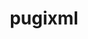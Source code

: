 ---
title: "pugixml"
layout: cache
categories: [package, develop-2024-05-19]
meta: {"versions": ["1.14"], "compilers": ["gcc@=11.1.0", "gcc@=11.4.0", "gcc@=7.3.1", "gcc@=9.4.0", "msvc@=19.39.33523"], "oss": ["amzn2", "ubuntu20.04", "ubuntu22.04", "windows10.0.20348"], "platforms": ["linux", "windows"], "targets": ["aarch64", "neoverse_n1", "neoverse_v1", "ppc64le", "x86_64", "x86_64_v3"], "stacks": ["aws-isc", "aws-isc-aarch64", "data-vis-sdk", "e4s", "e4s-neoverse_v1", "e4s-power", "e4s-rocm-external", "root", "windows-vis"], "num_specs": 9, "num_specs_by_stack": {"root": 9, "aws-isc-aarch64": 2, "aws-isc": 1, "data-vis-sdk": 2, "e4s-power": 1, "e4s-neoverse_v1": 1, "e4s": 1, "e4s-rocm-external": 1, "windows-vis": 1}}
spec_details: [{"hash": "c4ac57aarc4hlymi6tvrw3ygrto5jlau", "compiler": "gcc@=7.3.1", "versions": ["1.14"], "os": "amzn2", "platform": "linux", "target": "aarch64", "variants": ["build_system=cmake", "build_type=Release", "generator=make", "~ipo", "+pic", "+shared"], "stacks": ["root", "aws-isc-aarch64"], "size": "-", "tarball": "https://binaries.spack.io/develop-2024-05-19/build_cache/linux-amzn2-aarch64/gcc-7.3.1/pugixml-1.14/linux-amzn2-aarch64-gcc-7.3.1-pugixml-1.14-c4ac57aarc4hlymi6tvrw3ygrto5jlau.spack"}, {"hash": "nbkgerezolxljo7dnfljigtka5n7tfwh", "compiler": "gcc@=7.3.1", "versions": ["1.14"], "os": "amzn2", "platform": "linux", "target": "neoverse_n1", "variants": ["build_system=cmake", "build_type=Release", "generator=make", "~ipo", "+pic", "+shared"], "stacks": ["root", "aws-isc-aarch64"], "size": "-", "tarball": "https://binaries.spack.io/develop-2024-05-19/build_cache/linux-amzn2-neoverse_n1/gcc-7.3.1/pugixml-1.14/linux-amzn2-neoverse_n1-gcc-7.3.1-pugixml-1.14-nbkgerezolxljo7dnfljigtka5n7tfwh.spack"}, {"hash": "fwpjnug2msmgz5eszw3rckiltcdbyhcw", "compiler": "gcc@=7.3.1", "versions": ["1.14"], "os": "amzn2", "platform": "linux", "target": "x86_64_v3", "variants": ["build_system=cmake", "build_type=Release", "generator=make", "~ipo", "+pic", "+shared"], "stacks": ["aws-isc", "root"], "size": "-", "tarball": "https://binaries.spack.io/develop-2024-05-19/build_cache/linux-amzn2-x86_64_v3/gcc-7.3.1/pugixml-1.14/linux-amzn2-x86_64_v3-gcc-7.3.1-pugixml-1.14-fwpjnug2msmgz5eszw3rckiltcdbyhcw.spack"}, {"hash": "nwydikusefqxaeukrrbjvaeybndqxd3y", "compiler": "gcc@=11.1.0", "versions": ["1.14"], "os": "ubuntu20.04", "platform": "linux", "target": "x86_64_v3", "variants": ["build_system=cmake", "build_type=Release", "generator=make", "~ipo", "+pic", "+shared"], "stacks": ["data-vis-sdk", "root"], "size": "-", "tarball": "https://binaries.spack.io/develop-2024-05-19/build_cache/linux-ubuntu20.04-x86_64_v3/gcc-11.1.0/pugixml-1.14/linux-ubuntu20.04-x86_64_v3-gcc-11.1.0-pugixml-1.14-nwydikusefqxaeukrrbjvaeybndqxd3y.spack"}, {"hash": "5s7nhta3b7sfs2w5bmifu3kykauwynrg", "compiler": "gcc@=9.4.0", "versions": ["1.14"], "os": "ubuntu20.04", "platform": "linux", "target": "ppc64le", "variants": ["build_system=cmake", "build_type=Release", "generator=make", "~ipo", "+pic", "+shared"], "stacks": ["e4s-power", "root"], "size": "-", "tarball": "https://binaries.spack.io/develop-2024-05-19/build_cache/linux-ubuntu20.04-ppc64le/gcc-9.4.0/pugixml-1.14/linux-ubuntu20.04-ppc64le-gcc-9.4.0-pugixml-1.14-5s7nhta3b7sfs2w5bmifu3kykauwynrg.spack"}, {"hash": "ei7jymvayhfqbfkptmiozf7kjubvqlrt", "compiler": "gcc@=11.1.0", "versions": ["1.14"], "os": "ubuntu20.04", "platform": "linux", "target": "x86_64_v3", "variants": ["build_system=cmake", "build_type=Release", "generator=make", "~ipo", "+pic", "+shared"], "stacks": ["data-vis-sdk", "root"], "size": "-", "tarball": "https://binaries.spack.io/develop-2024-05-19/build_cache/linux-ubuntu20.04-x86_64_v3/gcc-11.1.0/pugixml-1.14/linux-ubuntu20.04-x86_64_v3-gcc-11.1.0-pugixml-1.14-ei7jymvayhfqbfkptmiozf7kjubvqlrt.spack"}, {"hash": "mntknd727l54aiguu552vin5wu46nuvw", "compiler": "gcc@=11.4.0", "versions": ["1.14"], "os": "ubuntu22.04", "platform": "linux", "target": "neoverse_v1", "variants": ["build_system=cmake", "build_type=Release", "generator=make", "~ipo", "+pic", "+shared"], "stacks": ["e4s-neoverse_v1", "root"], "size": "-", "tarball": "https://binaries.spack.io/develop-2024-05-19/build_cache/linux-ubuntu22.04-neoverse_v1/gcc-11.4.0/pugixml-1.14/linux-ubuntu22.04-neoverse_v1-gcc-11.4.0-pugixml-1.14-mntknd727l54aiguu552vin5wu46nuvw.spack"}, {"hash": "dc7kjkjv4xg6pypolfr7pl32p3ztjaab", "compiler": "gcc@=11.4.0", "versions": ["1.14"], "os": "ubuntu22.04", "platform": "linux", "target": "x86_64_v3", "variants": ["build_system=cmake", "build_type=Release", "generator=make", "~ipo", "+pic", "+shared"], "stacks": ["e4s", "root", "e4s-rocm-external"], "size": "-", "tarball": "https://binaries.spack.io/develop-2024-05-19/build_cache/linux-ubuntu22.04-x86_64_v3/gcc-11.4.0/pugixml-1.14/linux-ubuntu22.04-x86_64_v3-gcc-11.4.0-pugixml-1.14-dc7kjkjv4xg6pypolfr7pl32p3ztjaab.spack"}, {"hash": "fa6fg4gbmqievjobdcub42yx2jju7dwl", "compiler": "msvc@=19.39.33523", "versions": ["1.14"], "os": "windows10.0.20348", "platform": "windows", "target": "x86_64", "variants": ["build_system=cmake", "build_type=Release", "generator=ninja", "~ipo", "+pic", "+shared"], "stacks": ["root", "windows-vis"], "size": "-", "tarball": "https://binaries.spack.io/develop-2024-05-19/build_cache/windows-windows10.0.20348-x86_64/msvc-19.39.33523/pugixml-1.14/windows-windows10.0.20348-x86_64-msvc-19.39.33523-pugixml-1.14-fa6fg4gbmqievjobdcub42yx2jju7dwl.spack"}]
---